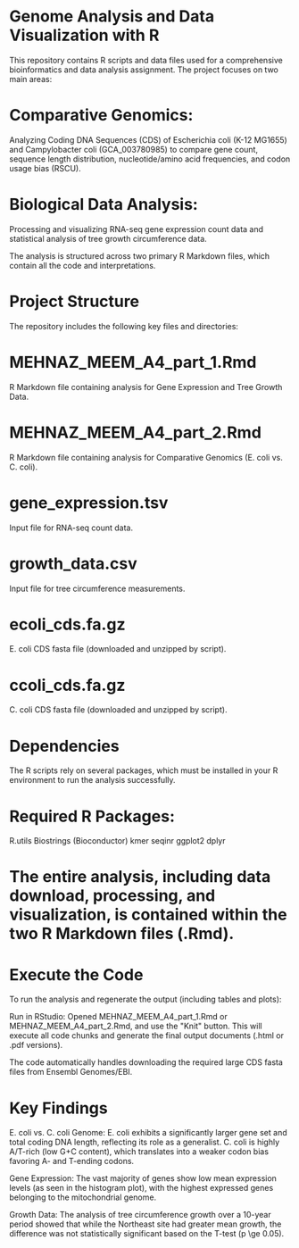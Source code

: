 # Genome Analysis and Data Visualization with R
This repository contains R scripts and data files used for a comprehensive bioinformatics and data analysis assignment. The project focuses on two main areas:

# Comparative Genomics: 
Analyzing Coding DNA Sequences (CDS) of Escherichia coli (K-12 MG1655) and Campylobacter coli (GCA_003780985) to compare gene count, sequence length distribution, nucleotide/amino acid frequencies, and codon usage bias (RSCU).

# Biological Data Analysis: 
Processing and visualizing RNA-seq gene expression count data and statistical analysis of tree growth circumference data.

The analysis is structured across two primary R Markdown files, which contain all the code and interpretations.
# Project Structure
The repository includes the following key files and directories:

# MEHNAZ_MEEM_A4_part_1.Rmd
R Markdown file containing analysis for Gene Expression and Tree Growth Data.
# MEHNAZ_MEEM_A4_part_2.Rmd
R Markdown file containing analysis for Comparative Genomics (E. coli vs. C. coli).
# gene_expression.tsv
Input file for RNA-seq count data.
# growth_data.csv
Input file for tree circumference measurements.
# ecoli_cds.fa.gz
E. coli CDS fasta file (downloaded and unzipped by script).
# ccoli_cds.fa.gz
C. coli CDS fasta file (downloaded and unzipped by script).
# Dependencies
The R scripts rely on several packages, which must be installed in your R environment to run the analysis successfully.

# Required R Packages:
R.utils
Biostrings (Bioconductor)
kmer
seqinr
ggplot2
dplyr

# The entire analysis, including data download, processing, and visualization, is contained within the two R Markdown files (.Rmd).

# Execute the Code

To run the analysis and regenerate the output (including tables and plots):

Run in RStudio: Opened MEHNAZ_MEEM_A4_part_1.Rmd or MEHNAZ_MEEM_A4_part_2.Rmd, and use the "Knit" button. This will execute all code chunks and generate the final output documents (.html or .pdf versions).

The code automatically handles downloading the required large CDS fasta files from Ensembl Genomes/EBI.

# Key Findings

E. coli vs. C. coli Genome: E. coli exhibits a significantly larger gene set and total coding DNA length, reflecting its role as a generalist. C. coli is highly A/T-rich (low G+C content), which translates into a weaker codon bias favoring A- and T-ending codons.

Gene Expression: The vast majority of genes show low mean expression levels (as seen in the histogram plot), with the highest expressed genes belonging to the mitochondrial genome.

Growth Data: The analysis of tree circumference growth over a 10-year period showed that while the Northeast site had greater mean growth, the difference was not statistically significant based on the T-test (p \ge 0.05).
